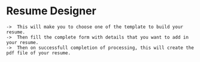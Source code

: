 # Resume Designer

    ->  This will make you to choose one of the template to build your resume.
    ->  Then fill the complete form with details that you want to add in your resume.
    ->  Then on successfull completion of processing, this will create the pdf file of your resume.
